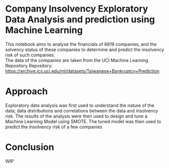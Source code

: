 # <strong>Company Insolvency Exploratory Data Analysis and prediction using Machine Learning</strong>

This notebook aims to analyse the financials of 6819 companies, and the solvency status of these companies to determine and predict the insolvency risk of such companies.
<br>
The data of the companies are taken from the UCI Machine Learning Repository
Repository: https://archive.ics.uci.edu/ml/datasets/Taiwanese+Bankruptcy+Prediction

# <strong>Approach</strong>
Exploratory data analysis was first used to understand the nature of the data; data distributions and correlations between the data and insolvency risk. The results of the analysis were then used to design and tune a Machine Learning Model using SMOTE. The tuned model was then used to predict the insolvency risk of a few companies

# <strong>Conclusion</strong>
WIP

